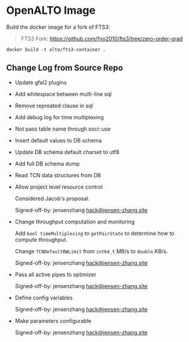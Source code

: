 # OpenALTO Image

Build the docker image for a fork of FTS3:

> FTS3 Fork: https://github.com/fno2010/fts3/tree/zero-order-grad

```
docker build -t alto/fts3-container .
```

## Change Log from Source Repo

- Update gfal2 plugins

- Add whitespace between multi-line sql

- Remove repreated clause in sql

- Add debug log for time multiplexing

- Not pass table name through soci::use

- Insert default values to DB schema

- Update DB schema default charset to utf8

- Add full DB schema dump

- Read TCN data structures from DB

- Allow project level resource control

    Considered Jacob's proposal.

    Signed-off-by: jensenzhang <hack@jensen-zhang.site>

- Change throughput computation and monitoring

    Add `bool timeMultiplexing` to `getPairState` to determine how to
    compute throughput.

    Change `TCNDefaultBWLimit` from `int64_t` MB/s to `double` KB/s.

    Signed-off-by: jensenzhang <hack@jensen-zhang.site>

- Pass all active pipes to optimizer

    Signed-off-by: jensenzhang <hack@jensen-zhang.site>

- Define config variables

    Signed-off-by: jensenzhang <hack@jensen-zhang.site>

- Make parameters configurable

    Signed-off-by: jensenzhang <hack@jensen-zhang.site>
